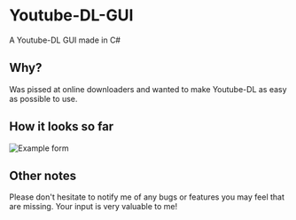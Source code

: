 # Youtube-DL-GUI
A Youtube-DL GUI made in C#

## Why?
Was pissed at online downloaders and wanted to make Youtube-DL as easy as possible to use.

## How it looks so far
![Example form](https://i.imgur.com/pZlJRya.png)

## Other notes
Please don't hesitate to notify me of any bugs or features you may feel that are missing. Your input is very valuable to me!

